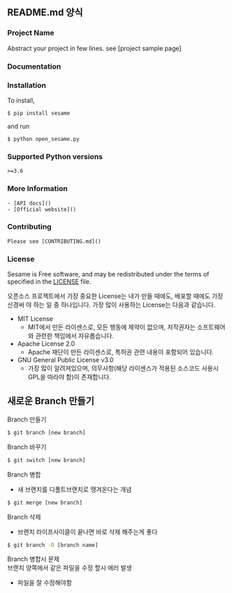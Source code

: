 ## README.md 양식
### Project Name
Abstract your project in few lines.
see [project sample page]

### Documentation

### Installation
To install,
```
$ pip install sesame
```
and run 
```
$ python open_sesame.py
```

### Supported Python versions
`>=3.6`

### More Information
```
- [API docs]()
- [Official website]()
```

### Contributing
```
Please see [CONTRIBUTING.md]()
```

### License
Sesame is Free software, and may be redistributed under the terms of specified in the [LICENSE]() file.

오픈소스 프로젝트에서 가장 중요한 License는 내가 만들 때에도, 배포할 때에도 가장 신경써
야 하는 일 중 하나입니다.
가장 많이 사용하는 License는 다음과 같습니다.
- MIT License
   - MIT에서 만든 라이센스로, 모든 행동에 제약이 없으며, 저작권자는 소프트웨어와
관련한 책임에서 자유롭습니다.
- Apache License 2.0
  - Apache 재단이 만든 라이센스로, 특허권 관련 내용이 포함되어 있습니다.
- GNU General Public License v3.0
  - 가장 많이 알려져있으며, 의무사항(해당 라이센스가 적용된 소스코드 사용시 GPL을 따라야 함)이 존재합니다.

## 새로운 Branch 만들기

Branch 만들기
```bash
$ git branch [new branch]
```
Branch 바꾸기
```bash
$ git switch [new branch]
```
Branch 병합
- 새 브랜치를 디폴트브랜치로 땡겨온다는 개념
```bash
$ git merge [new branch]
```

Branch 삭제
- 브랜치 라이프사이클이 끝나면 바로 삭제 해주는게 좋다
```bash
$ git branch -D [branch name]
```
Branch 병합시 문제<br>
브랜치 양쪽에서 같은 파일을 수정 할시 에러 발생
- 파일을 잘 수정해야함